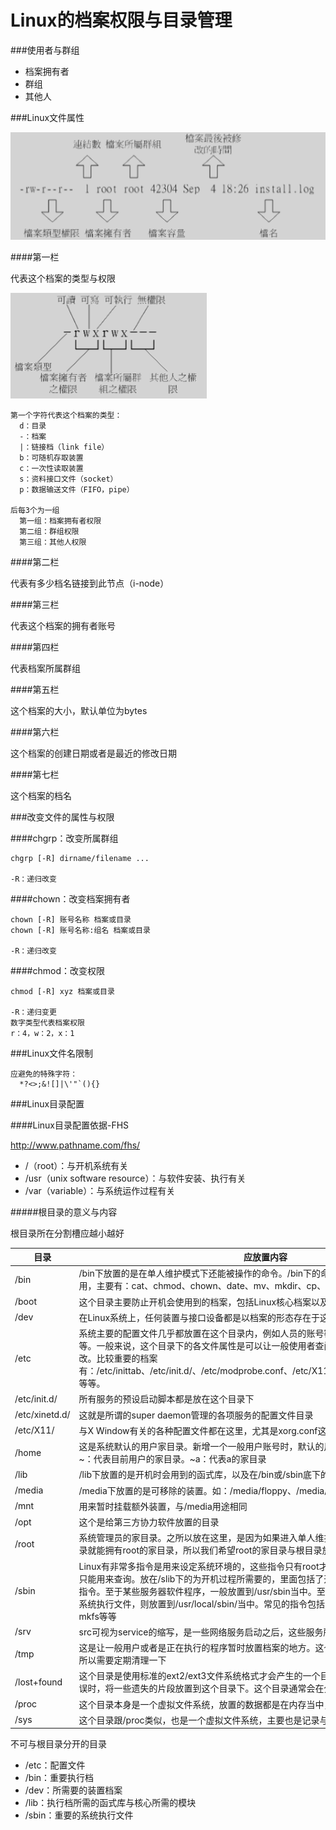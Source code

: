# Linux的档案权限与目录管理

###使用者与群组

* 档案拥有者
* 群组
* 其他人

###Linux文件属性

![](文档属性示意图.png)

####第一栏

代表这个档案的类型与权限

![](档案类型与权限.png)

```
第一个字符代表这个档案的类型：
  d：目录
  -：档案
  |：链接档（link file）
  b：可随机存取装置
  c：一次性读取装置
  s：资料接口文件（socket）
  p：数据输送文件（FIFO，pipe）
  
后每3个为一组
  第一组：档案拥有者权限
  第二组：群组权限
  第三组：其他人权限
```

####第二栏

代表有多少档名链接到此节点（i-node）

####第三栏

代表这个档案的拥有者账号

####第四栏

代表档案所属群组

####第五栏

这个档案的大小，默认单位为bytes

####第六栏

这个档案的创建日期或者是最近的修改日期

####第七栏

这个档案的档名

###改变文件的属性与权限

####chgrp：改变所属群组

```
chgrp [-R] dirname/filename ...

-R：递归改变
```

####chown：改变档案拥有者

```
chown [-R] 账号名称 档案或目录
chown [-R] 账号名称:组名 档案或目录

-R：递归改变
```

####chmod：改变权限

```
chmod [-R] xyz 档案或目录

-R：递归变更
数字类型代表档案权限
r：4，w：2，x：1
```
###Linux文件名限制

```
应避免的特殊字符：
  *?<>;&![]|\'"`(){}
```

###Linux目录配置

####Linux目录配置依据-FHS

http://www.pathname.com/fhs/

* /（root）：与开机系统有关
* /usr（unix software resource）：与软件安装、执行有关
* /var（variable）：与系统运作过程有关

#####根目录的意义与内容

根目录所在分割槽应越小越好

|目录|应放置内容|
|--|--|
|/bin|/bin下放置的是在单人维护模式下还能被操作的命令。/bin下的命令可以被root和一般账号所使用，主要有：cat、chmod、chown、date、mv、mkdir、cp、bash等常用指令|
|/boot|这个目录主要防止开机会使用到的档案，包括Linux核心档案以及开机选单与开机所需配置文件等|
|/dev|在Linux系统上，任何装置与接口设备都是以档案的形态存在于这个目录中|
|/etc|系统主要的配置文件几乎都放置在这个目录内，例如人员的账号密码文件、各种服务的起始档等等。一般来说，这个目录下的各文件属性是可以让一般使用者查阅的，但是只有root有权利修改。比较重要的档案有：/etc/inittab、/etc/init.d/、/etc/modprobe.conf、/etc/X11/、/etc/fstab、/etc/sysconfig/等等。|
|/etc/init.d/|所有服务的预设启动脚本都是放在这个目录下|
|/etc/xinetd.d/|这就是所谓的super daemon管理的各项服务的配置文件目录|
|/etc/X11/|与X Window有关的各种配置文件都在这里，尤其是xorg.conf这个X Server的配置文件|
|/home|这是系统默认的用户家目录。新增一个一般用户账号时，默认的用户家目录都会规范到这里来。~：代表目前用户的家目录。~a：代表a的家目录|
|/lib|/lib下放置的是开机时会用到的函式库，以及在/bin或/sbin底下的指令会呼叫的函式库|
|/media|/media下放置的是可移除的装置。如：/media/floppy、/media/cdrom等|
|/mnt|用来暂时挂载额外装置，与/media用途相同|
|/opt|这个是给第三方协力软件放置的目录|
|/root|系统管理员的家目录。之所以放在这里，是因为如果进入单人维护模式而仅挂载根目录时，该目录就能拥有root的家目录，所以我们希望root的家目录与根目录放置在同一个分割槽中|
|/sbin|Linux有非常多指令是用来设定系统环境的，这些指令只有root才能用来设定系统，其他用户最多只能用来查询。放在/slib下的为开机过程所需要的，里面包括了开机、修复、还原系统所需要的指令。至于某些服务器软件程序，一般放置到/usr/sbin当中。至于开机自行安装的软件所产生的系统执行文件，则放置到/usr/local/sbin/当中。常见的指令包括：fdisk、fsck、ifconfig、init、mkfs等等|
|/srv|src可视为service的缩写，是一些网络服务启动之后，这些服务所需要取用的数据目录。|
|/tmp|这是让一般用户或者是正在执行的程序暂时放置档案的地方。这个目录是任何人都能够存取的，所以需要定期清理一下|
|/lost+found|这个目录是使用标准的ext2/ext3文件系统格式才会产生的一个目录，目的在于当文件系统发生错误时，将一些遗失的片段放置到这个目录下。这个目录通常会在分割槽的最顶层存在|
|/proc|这个目录本身是一个虚拟文件系统，放置的数据都是在内存当中，所以本身不占任何硬盘空间|
|/sys|这个目录跟/proc类似，也是一个虚拟文件系统，主要也是记录与核心相关的信息|

不可与根目录分开的目录

* /etc：配置文件
* /bin：重要执行档
* /dev：所需要的装置档案
* /lib：执行档所需的函式库与核心所需的模块
* /sbin：重要的系统执行文件


